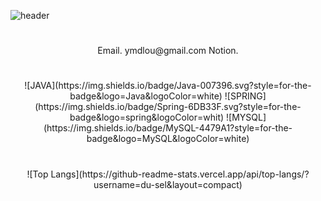![header](https://capsule-render.vercel.app/api?type=waving&color=b2bfc2&height=240&section=header&text=SEOUL&fontSize=60&animation=fadeIn&fontColor=b2bfc2&fontAlign=84&fontAlignY=40)

<div align="center">
<h1></h1>
<h1></h1>
Email. ymdlou@gmail.com   
Notion.   
<h1></h1>
<h1></h1>
![JAVA](https://img.shields.io/badge/Java-007396.svg?style=for-the-badge&logo=Java&logoColor=white) ![SPRING](https://img.shields.io/badge/Spring-6DB33F.svg?style=for-the-badge&logo=spring&logoColor=whit) ![MYSQL](https://img.shields.io/badge/MySQL-4479A1?style=for-the-badge&logo=MySQL&logoColor=white)
<h1></h1>
<h1></h1>
<h1></h1>
![Top Langs](https://github-readme-stats.vercel.app/api/top-langs/?username=du-sel&layout=compact)
<h1></h1>
<h1></h1>

</div>
